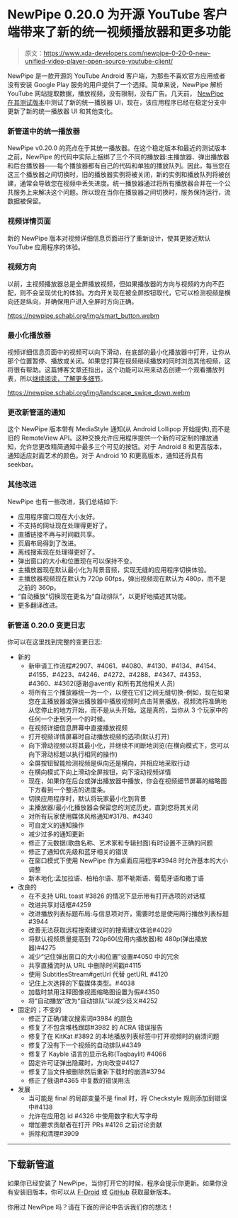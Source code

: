 # NewPipe 0.20.0 为开源 YouTube 客户端带来了新的统一视频播放器和更多功能

> 原文：<https://www.xda-developers.com/newpipe-0-20-0-new-unified-video-player-open-source-youtube-client/>

NewPipe 是一款开源的 YouTube Android 客户端，为那些不喜欢官方应用或者没有安装 Google Play 服务的用户提供了一个选择。简单来说，NewPipe 解析 YouTube 网站提取数据，播放视频，没有限制，没有广告。几天前， [NewPipe 在其测试版本](https://www.xda-developers.com/newpipe-tests-unified-player-ui-seamless-fullscreen-switching/)中测试了新的统一播放器 UI，现在，该应用程序已经在稳定分支中更新了新的统一播放器 UI 和其他变化。

### 新管道中的统一播放器

NewPipe v0.20.0 的亮点在于其统一播放器。在这个稳定版本和最近的测试版本之前，NewPipe 的代码中实际上捆绑了三个不同的播放器:主播放器、弹出播放器和后台播放器——每个播放器都有自己的代码和单独的播放队列。因此，每当您在这三个播放器之间切换时，旧的播放器实例将被关闭，新的实例和播放队列将被创建，通常会导致您在视频中丢失进度。统一播放器通过将所有播放器合并在一个公共服务上来解决这个问题。所以现在当你在播放器之间切换时，服务保持运行，流数据被保留。

### 视频详情页面

新的 NewPipe 版本对视频详细信息页面进行了重新设计，使其更接近默认 YouTube 应用程序的体验。

### 视频方向

以前，主视频播放器总是全屏播放视频，但如果播放器的方向与视频的方向不匹配，则不会呈现优化的体验。方向开关现在被全屏按钮取代，它可以检测视频是横向还是纵向，并确保用户进入全屏时方向正确。

https://newpipe.schabi.org/img/smart_button.webm

### 最小化播放器

视频详细信息页面中的视频可以向下滑动，在底部的最小化播放器中打开，让你从那个位置暂停、播放或关闭。如果您打算在视频继续播放的同时浏览其他视频，这将很有帮助。这篇博客文章还指出，这个功能可以用来动态创建一个观看播放列表，所以[继续阅读，了解更多细节](https://newpipe.schabi.org/blog/pinned/release/newpipe-0.20.0/)。

https://newpipe.schabi.org/img/landscape_swipe_down.webm

### 更改新管道的通知

这个 NewPipe 版本带有 MediaStyle 通知(从 Android Lollipop 开始提供),而不是旧的 RemoteView API。这种交换允许应用程序提供一个新的可定制的播放通知，允许您更改精简通知中最多三个可见的按钮。对于 Android 8 和更高版本，通知适应封面艺术的颜色。对于 Android 10 和更高版本，通知还将具有 seekbar。

### 其他改进

NewPipe 也有一些改进，我们总结如下:

*   应用程序窗口现在大小友好。
*   不支持的网址现在处理得更好了。
*   直播链接不再与时间戳共享。
*   页眉布局得到了改进。
*   离线搜索现在处理得更好了。
*   弹出窗口的大小和位置现在可以保持不变。
*   主播放器现在默认最小化为背景音频，实现无缝的应用程序切换体验。
*   主播放器视频现在默认为 720p 60fps，弹出视频现在默认为 480p，而不是之前的 360p。
*   “自动播放”切换现在更名为“自动排队”，以更好地描述其功能。
*   更多翻译改进。

### 新管道 0.20.0 变更日志

你可以在这里找到完整的变更日志:

*   新的
    *   新申请工作流程#2907、#4061、#4080、#4130、#4134、#4154、#4155、#4223、#4246、#4272、#4288、#4347、#4353、#4360、#4362(感谢@avently 和所有其他相关人员)
    *   将所有三个播放器统一为一个，以便在它们之间无缝切换-例如，现在如果您在主播放器或弹出播放器中播放视频时点击背景播放，视频流将准确地从您停止的地方开始，而不是从头开始。这是真的，当你从 3 个玩家中的任何一个走到另一个的时候。
    *   在视频详细信息屏幕中直接播放视频
    *   打开视频详情屏幕时自动播放视频的选项(默认打开)
    *   向下滑动视频以将其最小化，并继续不间断地浏览(在横向模式下，您可以向下滑动标题以执行相同的操作)
    *   全屏按钮智能检测视频是纵向还是横向，并相应地采取行动
    *   在横向模式下向上滑动全屏按钮，向下滚动视频详情
    *   现在，如果你在后台或弹出播放器中播放，你会在视频细节屏幕的缩略图下方看到一个整洁的进度条。
    *   切换应用程序时，默认将玩家最小化到背景
    *   主播放器/最小化播放器会保留您的浏览历史，直到您将其关闭
    *   对所有玩家使用媒体风格通知#3178、#4340
    *   可自定义的通知操作
    *   减少过多的通知更新
    *   修正了元数据(歌曲名称、艺术家和专辑封面)有时设置不正确的问题
    *   修正了通知优先级和蓝牙相关的错误
    *   在窗口模式下使用 NewPipe 作为桌面应用程序#3948 时允许基本的大小调整
    *   新本地化:孟加拉语、柏柏尔语、那不勒斯语、葡萄牙语和撒丁语
*   改良的
    *   在不支持 URL toast #3826 的情况下显示带有打开选项的对话框
    *   改进共享对话框#4259
    *   改进播放列表标题布局:与信息项对齐，需要时总是使用两行播放列表标题#3944
    *   改善无法获取远程搜索建议时的搜索建议体验#4029
    *   将默认视频质量提高到 720p60(应用内播放器)和 480p(弹出播放器)#4275
    *   减少“记住弹出窗口的大小和位置”设置#4050 中的冗余
    *   共享直播流时从 URL 中删除时间戳#4115
    *   使用 SubtitlesStream#getUrl 代替 getURL #4120
    *   记住上次选择的下载媒体类型。#4038
    *   加载时禁用注释图像视图缩略图设置为假#4350
    *   将“自动播放”改为“自动排队”以减少歧义#4252
*   固定的；不变的
    *   修正了正确/建议搜索词#3984 的颜色
    *   修复了不包含堆栈跟踪#3982 的 ACRA 错误报告
    *   修复了在 KitKat #3892 的本地播放列表标签中打开视频时的崩溃问题
    *   修复了没有下一个视频的自动排队#4349
    *   修复了 Kayble 语言的显示名称(Taqbaylit) #4066
    *   固定许可证弹出隐藏时，方向改变#4127
    *   修复了当文件被删除然后重新下载时的崩溃#3794
    *   修正了俄语#4365 中复数的错误用法
*   发展
    *   当可能是 final 的局部变量不是 final 时，将 Checkstyle 规则添加到错误中#4138
    *   允许在应用包 id #4326 中使用数字和大写字母
    *   增加要求贡献者在打开 PRs #4126 之前讨论贡献
    *   拆除和清理#3909

* * *

## 下载新管道

如果你已经安装了 NewPipe，当你打开它的时候，程序会提示你更新。如果你没有安装旧版本，你可以从 [F-Droid](https://f-droid.org/en/packages/org.schabi.newpipe/) 或 [GitHub](https://github.com/TeamNewPipe/NewPipe/releases) 获取最新版本。

你用过 NewPipe 吗？请在下面的评论中告诉我们你的想法！